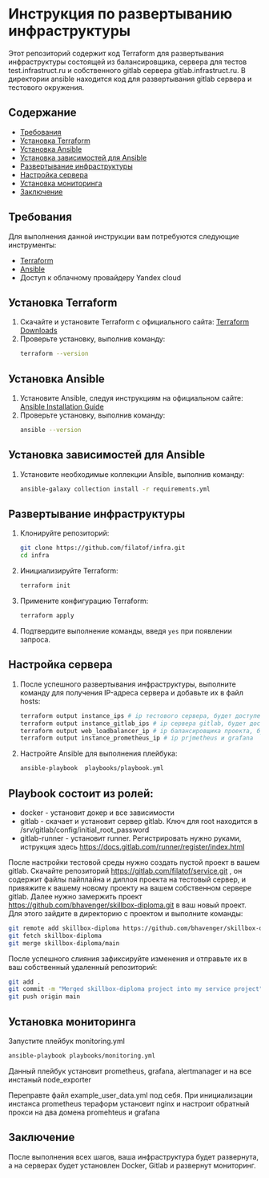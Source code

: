 # Инструкция по развертыванию инфраструктуры

Этот репозиторий содержит код Terraform для развертывания инфраструктуры состоящей из балансировщика, сервера для тестов test.infrastruct.ru и собственного gitlab сервера gitlab.infrastruct.ru. В директории ansible находится код для развертывания gitlab сервера и тестового окружения.

## Содержание

- [Требования](#требования)
- [Установка Terraform](#установка-terraform)
- [Установка Ansible](#установка-ansible)
- [Установка зависимостей для Ansible](#установка-зависимостей-для-ansible)
- [Развертывание инфраструктуры](#развертывание-инфраструктуры)
- [Настройка сервера](#настройка-сервера)
- [Установка мониторинга](#установка-мониторинга)
- [Заключение](#заключение)

## Требования

Для выполнения данной инструкции вам потребуются следующие инструменты:

- [Terraform](https://www.terraform.io/downloads.html)
- [Ansible](https://docs.ansible.com/ansible/latest/installation_guide/intro_installation.html)
- Доступ к облачному провайдеру Yandex cloud

## Установка Terraform

1. Скачайте и установите Terraform с официального сайта: [Terraform Downloads](https://www.terraform.io/downloads.html)
2. Проверьте установку, выполнив команду:
    ```sh
    terraform --version
    ```

## Установка Ansible

1. Установите Ansible, следуя инструкциям на официальном сайте: [Ansible Installation Guide](https://docs.ansible.com/ansible/latest/installation_guide/intro_installation.html)
2. Проверьте установку, выполнив команду:
    ```sh
    ansible --version
    ```

## Установка зависимостей для Ansible

1. Установите необходимые коллекции Ansible, выполнив команду:
    ```sh
    ansible-galaxy collection install -r requirements.yml
    ```

## Развертывание инфраструктуры

1. Клонируйте репозиторий:
    ```sh
    git clone https://github.com/filatof/infra.git
    cd infra
    ```

2. Инициализируйте Terraform:
    ```sh
    terraform init
    ```

3. Примените конфигурацию Terraform:
    ```sh
    terraform apply
    ```

4. Подтвердите выполнение команды, введя `yes` при появлении запроса.

## Настройка сервера

1. После успешного развертывания инфраструктуры, выполните команду для получения IP-адреса сервера и добавьте их в файл hosts:
    ```sh
    terraform output instance_ips # ip тестового сервера, будет доступен test.infrastruct.ru
    terraform output instance_gitlab_ips # ip сервера gitlab, будет доступен gitlab.unfrastruct.ru
    terraform output web_loadbalancer_ip # ip балансировщика проекта, будет доступен infrastaruct.ru
    terraform output instance_prometheus_ip # ip prjmetheus и grafana
    ```

2. Настройте Ansible для выполнения плейбука:
    ```sh
    ansible-playbook  playbooks/playbook.yml
    ```
## Playbook состоит из ролей:  
- docker - установит докер и все зависимости  
- gitlab - скачает и установит сервер gitlab. Ключ для root находится в /srv/gitlab/config/initial_root_password  
- gitlab-runner - установит runner. Регистрировать нужно руками, иструкция здесь https://docs.gitlab.com/runner/register/index.html  

После настройки тестовой среды нужно создать пустой проект в вашем gitlab. Скачайте репозиторий https://gitlab.com/filatof/service.git , он содержит файлы пайплайна и диплоя проекта на тестовый сервер, и привяжите к вашему новому проекту на вашем собственном сервере gitlab. Далее нужно замержить проект https://github.com/bhavenger/skillbox-diploma.git в ваш новый проект. Для этого зайдите в директорию с проектом и выполните команды:
   ```sh
   git remote add skillbox-diploma https://github.com/bhavenger/skillbox-diploma.git
   git fetch skillbox-diploma
   git merge skillbox-diploma/main
   ```
После успешного слияния зафиксируйте изменения и отправьте их в ваш собственный удаленный репозиторий:  
   ```sh
   git add .
   git commit -m "Merged skillbox-diploma project into my service project"
   git push origin main
   ```
## Установка мониторинга

Запустите плейбук monitoring.yml 
   ```sh
   ansible-playbook playbooks/monitoring.yml
   ```
Данный плейбук установит prometheus, grafana, alertmanager и на все инстаный node_exporter

Переправте файл example_user_data.yml под себя. При инициализации инстанса prometheus тераформ установит nginx и настроит обратный прокси на два домена promehteus и grafana

## Заключение

После выполнения всех шагов, ваша инфраструктура будет развернута, а на серверах будет установлен Docker, Gitlab и развернут мониторинг.
